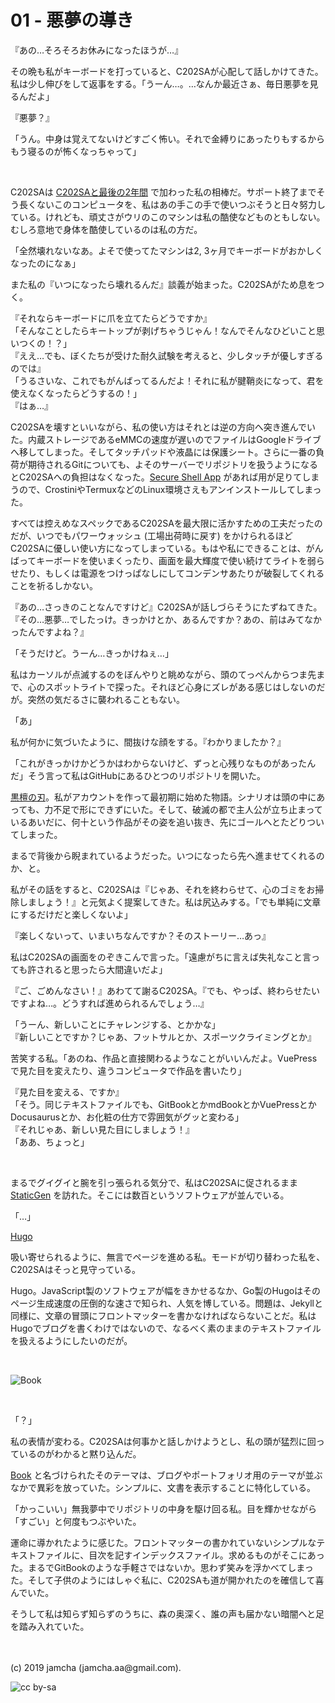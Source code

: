 

# 01 - 悪夢の導き

『あの…そろそろお休みになったほうが…』

その晩も私がキーボードを打っていると、C202SAが心配して話しかけてきた。私は少し伸びをして返事をする。「うーん…。…なんか最近さぁ、毎日悪夢を見るんだよ」

『悪夢？』

「うん。中身は覚えてないけどすごく怖い。それで金縛りにあったりもするからもう寝るのが怖くなっちゃって」

<br>

C202SAは [C202SAと最後の2年間](https://jamcha-aa.github.io/c202sa/) で加わった私の相棒だ。サポート終了までそう長くないこのコンピュータを、私はあの手この手で使いつぶそうと日々努力している。けれども、頑丈さがウリのこのマシンは私の酷使などものともしない。むしろ意地で身体を酷使しているのは私の方だ。

「全然壊れないなあ。よそで使ってたマシンは2, 3ヶ月でキーボードがおかしくなったのになぁ」

また私の『いつになったら壊れるんだ』談義が始まった。C202SAがため息をつく。

『それならキーボードに爪を立てたらどうですか』  
「そんなことしたらキートップが剥げちゃうじゃん！なんでそんなひどいこと思いつくの！？」  
『ええ…でも、ぼくたちが受けた耐久試験を考えると、少しタッチが優しすぎるのでは』  
「うるさいな、これでもがんばってるんだよ！それに私が腱鞘炎になって、君を使えなくなったらどうするの！」  
『はぁ…』

C202SAを壊すといいながら、私の使い方はそれとは逆の方向へ突き進んでいた。内蔵ストレージであるeMMCの速度が遅いのでファイルはGoogleドライブへ移してしまった。そしてタッチパッドや液晶には保護シート。さらに一番の負荷が期待されるGitについても、よそのサーバーでリポジトリを扱うようになるとC202SAへの負担はなくなった。[Secure Shell App](https://chrome.google.com/webstore/detail/secure-shell-app/pnhechapfaindjhompbnflcldabbghjo?hl=ja) があれば用が足りてしまうので、CrostiniやTermuxなどのLinux環境さえもアンインストールしてしまった。

すべては控えめなスペックであるC202SAを最大限に活かすための工夫だったのだが、いつでもパワーウォッシュ (工場出荷時に戻す) をかけられるほどC202SAに優しい使い方になってしまっている。もはや私にできることは、がんばってキーボードを使いまくったり、画面を最大輝度で使い続けてライトを弱らせたり、もしくは電源をつけっぱなしにしてコンデンサあたりが破裂してくれることを祈るしかない。

『あの…さっきのことなんですけど』C202SAが話しづらそうにたずねてきた。『その…悪夢…でしたっけ。きっかけとか、あるんですか？あの、前はみてなかったんですよね？』

「そうだけど。うーん…きっかけねぇ…」

私はカーソルが点滅するのをぼんやりと眺めながら、頭のてっぺんからつま先まで、心のスポットライトで探った。それほど心身にズレがある感じはしないのだが。突然の気だるさに襲われることもない。

「あ」

私が何かに気づいたように、間抜けな顔をする。『わかりましたか？』

「これがきっかけかどうかはわからないけど、ずっと心残りなものがあったんだ」そう言って私はGitHubにあるひとつのリポジトリを開いた。

[黒檀の刃](https://github.com/jamcha-aa/EbonyBlades)。私がアカウントを作って最初期に始めた物語。シナリオは頭の中にあっても、力不足で形にできずにいた。そして、破滅の都で主人公が立ち止まっているあいだに、何十という作品がその姿を追い抜き、先にゴールへとたどりついてしまった。

まるで背後から睨まれているようだった。いつになったら先へ進ませてくれるのか、と。

私がその話をすると、C202SAは『じゃあ、それを終わらせて、心のゴミをお掃除しましょう！』と元気よく提案してきた。私は尻込みする。「でも単純に文章にするだけだと楽しくないよ」

『楽しくないって、いまいちなんですか？そのストーリー…あっ』

私はC202SAの画面をのぞきこんで言った。「遠慮がちに言えば失礼なこと言っても許されると思ったら大間違いだよ」

『ご、ごめんなさい！』あわてて謝るC202SA。『でも、やっぱ、終わらせたいですよね…。どうすれば進められるんでしょう…』

「うーん、新しいことにチャレンジする、とかかな」  
『新しいことですか？じゃあ、フットサルとか、スポーツクライミングとか』

苦笑する私。「あのね、作品と直接関わるようなことがいいんだよ。VuePressで見た目を変えたり、違うコンピュータで作品を書いたり」

『見た目を変える、ですか』  
「そう。同じテキストファイルでも、GitBookとかmdBookとかVuePressとかDocusaurusとか、お化粧の仕方で雰囲気がグッと変わる」  
『それじゃあ、新しい見た目にしましょう！』  
「ああ、ちょっと」

<br>

まるでグイグイと腕を引っ張られる気分で、私はC202SAに促されるまま [StaticGen](https://www.staticgen.com/) を訪れた。そこには数百というソフトウェアが並んでいる。

「…」

[Hugo](https://gohugo.io/)

吸い寄せられるように、無言でページを進める私。モードが切り替わった私を、C202SAはそっと見守っている。

Hugo。JavaScript製のソフトウェアが幅をきかせるなか、Go製のHugoはそのページ生成速度の圧倒的な速さで知られ、人気を博している。問題は、Jekyllと同様に、文章の冒頭にフロントマッターを書かなければならないことだ。私はHugoでブログを書くわけではないので、なるべく素のままのテキストファイルを扱えるようにしたいのだが。

<br>

![Book](./book-theme.png)

<br>

「？」

私の表情が変わる。C202SAは何事かと話しかけようとし、私の頭が猛烈に回っているのがわかると黙り込んだ。

[Book](https://themes.gohugo.io/hugo-book/) と名づけられたそのテーマは、ブログやポートフォリオ用のテーマが並ぶなかで異彩を放っていた。シンプルに、文書を表示することに特化している。

「かっこいい」無我夢中でリポジトリの中身を駆け回る私。目を輝かせながら「すごい」と何度もつぶやいた。

運命に導かれたように感じた。フロントマッターの書かれていないシンプルなテキストファイルに、目次を記すインデックスファイル。求めるものがそこにあった。まるでGitBookのような手軽さではないか。思わず笑みを浮かべてしまった。そして子供のようにはしゃぐ私に、C202SAも道が開かれたのを確信して喜んでいた。

そうして私は知らず知らずのうちに、森の奥深く、誰の声も届かない暗闇へと足を踏み入れていた。

<br>
<br>
(c) 2019 jamcha (jamcha.aa@gmail.com).

![cc by-sa](https://i.creativecommons.org/l/by-sa/4.0/88x31.png)

